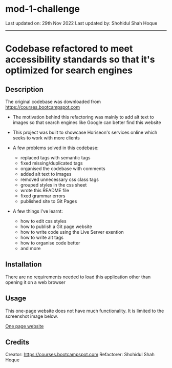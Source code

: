 # mod-1-challenge

Last updated on: 29th Nov 2022
Last updated by: Shohidul Shah Hoque
__________

# Codebase refactored to meet accessibility standards so that it's optimized for search engines

## Description
The original codebase was downloaded from https://courses.bootcampspot.com

- The motivation behind this refactoring was mainly to add alt text to images so that search engines like Google can better find this website

- This project was built to showcase Horiseon's services online which seeks to work with more clients

- A few problems solved in this codebase:
    - replaced tags with semantic tags
    - fixed missing/duplicated tags
    - organised the codebase with comments
    - added alt text to images
    - removed unnecessary css class tags
    - grouped styles in the css sheet
    - wrote this README file
    - fixed grammar errors
    - published site to Git Pages

- A few things I've learnt:
    - how to edit css styles
    - how to publish a Git page website
    - how to write code using the Live Server exention
    - how to write alt tags
    - how to organise code better
    - and more

## Installation
There are no requirements needed to load this application other than opening it on a web browser

## Usage
This one-page website does not have much functionality. It is limited to the screenshot image below.

[One page website](assets/images/01-html-css-git-challenge-demo.png)

## Credits
Creator: https://courses.bootcampspot.com
Refactorer: Shohidul Shah Hoque